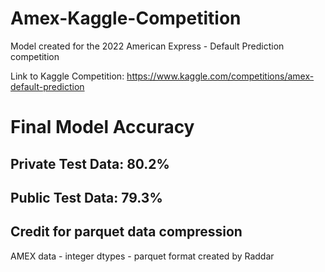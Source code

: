 # Amex-Kaggle-Competition
Model created for the 2022 American Express - Default Prediction competition

Link to Kaggle Competition: https://www.kaggle.com/competitions/amex-default-prediction


# Final Model Accuracy

## Private Test Data: 80.2%

## Public Test Data: 79.3%


## Credit for parquet data compression
AMEX data - integer dtypes - parquet format created by Raddar
